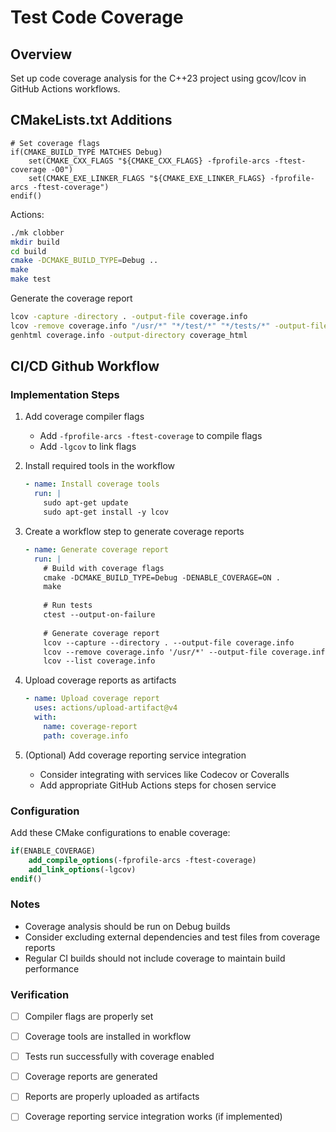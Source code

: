 # Test Code Coverage

## Overview

Set up code coverage analysis for the C++23 project using gcov/lcov in GitHub Actions workflows.

## CMakeLists.txt Additions

```
# Set coverage flags
if(CMAKE_BUILD_TYPE MATCHES Debug)
    set(CMAKE_CXX_FLAGS "${CMAKE_CXX_FLAGS} -fprofile-arcs -ftest-coverage -O0")
    set(CMAKE_EXE_LINKER_FLAGS "${CMAKE_EXE_LINKER_FLAGS} -fprofile-arcs -ftest-coverage")
endif()
```

Actions:

```bash
./mk clobber
mkdir build
cd build
cmake -DCMAKE_BUILD_TYPE=Debug ..
make
make test
```

Generate the coverage report

```bash
lcov -capture -directory . -output-file coverage.info
lcov -remove coverage.info "/usr/*" "*/test/*" "*/tests/*" -output-file coverage.info
genhtml coverage.info -output-directory coverage_html
```

## CI/CD Github Workflow

### Implementation Steps

1. Add coverage compiler flags
   - Add `-fprofile-arcs -ftest-coverage` to compile flags
   - Add `-lgcov` to link flags

2. Install required tools in the workflow
   ```yaml
   - name: Install coverage tools
     run: |
       sudo apt-get update
       sudo apt-get install -y lcov
   ```

3. Create a workflow step to generate coverage reports
   ```yaml
   - name: Generate coverage report
     run: |
       # Build with coverage flags
       cmake -DCMAKE_BUILD_TYPE=Debug -DENABLE_COVERAGE=ON .
       make
       
       # Run tests
       ctest --output-on-failure
       
       # Generate coverage report
       lcov --capture --directory . --output-file coverage.info
       lcov --remove coverage.info '/usr/*' --output-file coverage.info
       lcov --list coverage.info
   ```

4. Upload coverage reports as artifacts
   ```yaml
   - name: Upload coverage report
     uses: actions/upload-artifact@v4
     with:
       name: coverage-report
       path: coverage.info
   ```

5. (Optional) Add coverage reporting service integration
   - Consider integrating with services like Codecov or Coveralls
   - Add appropriate GitHub Actions steps for chosen service

### Configuration

Add these CMake configurations to enable coverage:

```cmake
if(ENABLE_COVERAGE)
    add_compile_options(-fprofile-arcs -ftest-coverage)
    add_link_options(-lgcov)
endif()
```

### Notes
- Coverage analysis should be run on Debug builds
- Consider excluding external dependencies and test files from coverage reports
- Regular CI builds should not include coverage to maintain build performance

### Verification
- [ ] Compiler flags are properly set
- [ ] Coverage tools are installed in workflow
- [ ] Tests run successfully with coverage enabled
- [ ] Coverage reports are generated
- [ ] Reports are properly uploaded as artifacts
- [ ] Coverage reporting service integration works (if implemented)

